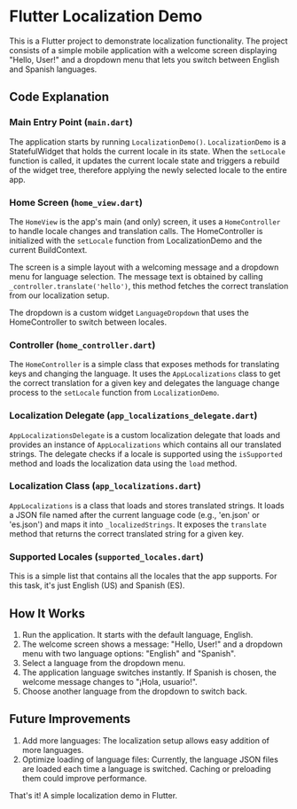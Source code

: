 # Flutter Localization Demo

This is a Flutter project to demonstrate localization functionality. The project consists of a simple mobile application with a welcome screen displaying "Hello, User!" and a dropdown menu that lets you switch between English and Spanish languages.

## Code Explanation

### Main Entry Point (`main.dart`)

The application starts by running `LocalizationDemo()`. `LocalizationDemo` is a StatefulWidget that holds the current locale in its state. When the `setLocale` function is called, it updates the current locale state and triggers a rebuild of the widget tree, therefore applying the newly selected locale to the entire app.

### Home Screen (`home_view.dart`)

The `HomeView` is the app's main (and only) screen, it uses a `HomeController` to handle locale changes and translation calls. The HomeController is initialized with the `setLocale` function from LocalizationDemo and the current BuildContext.

The screen is a simple layout with a welcoming message and a dropdown menu for language selection. The message text is obtained by calling `_controller.translate('hello')`, this method fetches the correct translation from our localization setup.

The dropdown is a custom widget `LanguageDropdown` that uses the HomeController to switch between locales.

### Controller (`home_controller.dart`)

The `HomeController` is a simple class that exposes methods for translating keys and changing the language. It uses the `AppLocalizations` class to get the correct translation for a given key and delegates the language change process to the `setLocale` function from `LocalizationDemo`.

### Localization Delegate (`app_localizations_delegate.dart`)

`AppLocalizationsDelegate` is a custom localization delegate that loads and provides an instance of `AppLocalizations` which contains all our translated strings. The delegate checks if a locale is supported using the `isSupported` method and loads the localization data using the `load` method.

### Localization Class (`app_localizations.dart`)

`AppLocalizations` is a class that loads and stores translated strings. It loads a JSON file named after the current language code (e.g., 'en.json' or 'es.json') and maps it into `_localizedStrings`. It exposes the `translate` method that returns the correct translated string for a given key.

### Supported Locales (`supported_locales.dart`)

This is a simple list that contains all the locales that the app supports. For this task, it's just English (US) and Spanish (ES).

## How It Works

1. Run the application. It starts with the default language, English.
2. The welcome screen shows a message: "Hello, User!" and a dropdown menu with two language options: "English" and "Spanish".
3. Select a language from the dropdown menu.
4. The application language switches instantly. If Spanish is chosen, the welcome message changes to "¡Hola, usuario!".
5. Choose another language from the dropdown to switch back.

## Future Improvements

1. Add more languages: The localization setup allows easy addition of more languages.
2. Optimize loading of language files: Currently, the language JSON files are loaded each time a language is switched. Caching or preloading them could improve performance.

That's it! A simple localization demo in Flutter.

